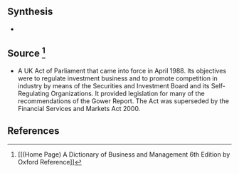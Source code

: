 ## Synthesis
- 
## Source [^1]
- A UK Act of Parliament that came into force in April 1988. Its objectives were to regulate investment business and to promote competition in industry by means of the Securities and Investment Board and its Self-Regulating Organizations. It provided legislation for many of the recommendations of the Gower Report. The Act was superseded by the Financial Services and Markets Act 2000.
## References

[^1]: [[(Home Page) A Dictionary of Business and Management 6th Edition by Oxford Reference]]